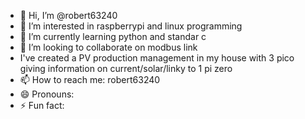 - 👋 Hi, I’m @robert63240
- 👀 I’m interested in raspberrypi and linux programming
- 🌱 I’m currently learning python and standar c 
- 💞️ I’m looking to collaborate on modbus link
- I've created a PV production management in my house with 3 pico giving information on current/solar/linky to 1 pi zero
- 📫 How to reach me: robert63240
- 😄 Pronouns: 
- ⚡ Fun fact: 

<!---
robert63240/robert63240 is a ✨ special ✨ repository because its `README.md` (this file) appears on your GitHub profile.
You can click the Preview link to take a look at your changes.
--->
